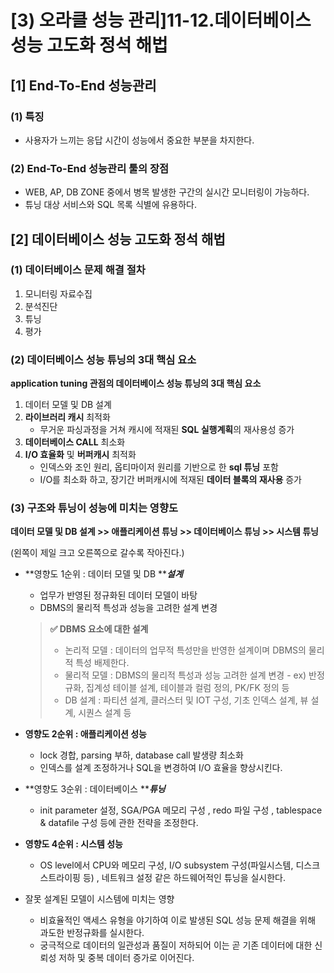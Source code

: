 # \[3) 오라클 성능 관리]11-12.데이터베이스 성능 고도화 정석 해법

## \[1] End-To-End 성능관리

### (1) 특징

* 사용자가 느끼는 응답 시간이 성능에서 중요한 부분을 차지한다.

### (2) End-To-End 성능관리 툴의 장점

* WEB, AP, DB ZONE 중에서 병목 발생한 구간의 실시간 모니터링이 가능하다.
* 튜닝 대상 서비스와 SQL 목록 식별에 유용하다.

## \[2] 데이터베이스 성능 고도화 정석 해법

### (1) 데이터베이스 문제 해결 절차

1. 모니터링 자료수집
2. 분석진단
3. 튜닝
4. 평가

### (2) 데이터베이스 성능 튜닝의 3대 핵심 요소

**application tuning 관점의 데이터베이스 성능 튜닝의 3대 핵심 요소**

1. 데이터 모델 및 DB 설계
2. **라이브러리 캐시** 최적화
   * 무거운 파싱과정을 거쳐 캐시에 적재된 **SQL 실행계획**의 재사용성 증가
3. **데이터베이스 CALL** 최소화
4. **I/O 효율화** 및 **버퍼캐시** 최적화
   * 인덱스와 조인 원리, 옵티마이저 원리를 기반으로 한 **sql 튜닝** 포함
   * I/O를 최소화 하고, 장기간 버퍼캐시에 적재된 **데이터 블록의 재사용** 증가

### (3) 구조와 튜닝이 성능에 미치는 영향도

**데이터 모델 및 DB 설계 >> 애플리케이션 튜닝 >> 데이터베이스 튜닝 >> 시스템 튜닝**

(왼쪽이 제일 크고 오른쪽으로 갈수록 작아진다.)

*   **영향도 1순위 : 데이터 모델 및 DB **_**설계**_

    * 업무가 반영된 정규화된 데이터 모델이 바탕
    * DBMS의 물리적 특성과 성능을 고려한 설계 변경

    > **✅ DBMS 요소에 대한 설계**
    >
    > * 논리적 모델 : 데이터의 업무적 특성만을 반영한 설계이며 DBMS의 물리적 특성 배제한다.
    > * 물리적 모델 : DBMS의 물리적 특성과 성능 고려한 설계 변경 - ex) 반정규화, 집계성 테이블 설계, 테이블과 컬럼 정의, PK/FK 정의 등
    > * DB 설계 : 파티션 설계, 클러스터 및 IOT 구성, 기초 인덱스 설계, 뷰 설계, 시퀀스 설계 등
* **영향도 2순위 : 애플리케이션 성능**
  * lock 경합, parsing 부하, database call 발생량 최소화
  * 인덱스를 설계 조정하거나 SQL을 변경하여 I/O 효율을 향상시킨다.
* **영향도 3순위 : 데이터베이스 **_**튜닝**_
  * init parameter 설정, SGA/PGA 메모리 구성 , redo 파일 구성 , tablespace & datafile 구성 등에 관한 전략을 조정한다.
* **영향도 4순위 : 시스템 성능**
  * OS level에서 CPU와 메모리 구성, I/O subsystem 구성(파일시스템, 디스크 스트라이핑 등) , 네트워크 설정 같은 하드웨어적인 튜닝을 실시한다.
* 잘못 설계된 모델이 시스템에 미치는 영향
  * 비효율적인 액세스 유형을 야기하여 이로 발생된 SQL 성능 문제 해결을 위해 과도한 반정규화를 실시한다.
  * 궁극적으로 데이터의 일관성과 품질이 저하되어 이는 곧 기존 데이터에 대한 신뢰성 저하 및 중복 데이터 증가로 이어진다.
